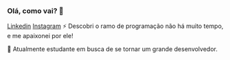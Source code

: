 ### Olá, como vai? 👋
[Linkedin](https://www.linkedin.com/in/diego-sousa-108902185/)
[Instagram](https://www.instagram.com/fs.diego/?hl=en)
⚡ Descobri o ramo de programação não há muito tempo, e me apaixonei por ele!

🔭 Atualmente estudante em busca de se tornar um grande desenvolvedor.


<!--
**sousadiego11/sousadiego11** is a ✨ _special_ ✨ repository because its `README.md` (this file) appears on your GitHub profile.

Here are some ideas to get you started:

- 🔭 I’m currently working on ...
- 🌱 I’m currently learning ...
- 👯 I’m looking to collaborate on ...
- 🤔 I’m looking for help with ...
- 💬 Ask me about ...
- 📫 How to reach me: ...
- 😄 Pronouns: ...
- ⚡ Fun fact: ...
-->
